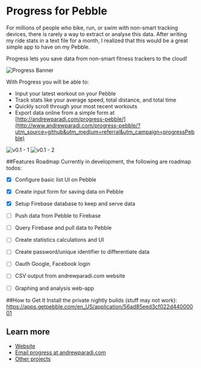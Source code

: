 # Progress for Pebble
For millions of people who bike, run, or swim with non-smart tracking devices, there is rarely a way to extract or analyse this data. After writing my ride stats in a text file for a month, I realized that this would be a great simple app to have on my Pebble.

Progress lets you save data from non-smart fitness trackers to the cloud!

![Progress Banner](http://andrewparadi.com/assets/article_images/2016-02-02-progress-pebble/mheader_v0.1c.png)

With Progress you will be able to:
- Input your latest workout on your Pebble
- Track stats like your average speed, total distance, and total time
- Quickly scroll through your most recent workouts
- Export data online from a simple form at [http://andrewparadi.com/progress-pebble/](http://www.andrewparadi.com/progress-pebble/?utm_source=github&utm_medium=referral&utm_campaign=progressPebble)

![v0.1 - 1](http://andrewparadi.com/assets/article_images/2016-02-02-progress-pebble/progress-0.1-3.png) ![v0.1 - 2](http://andrewparadi.com/assets/article_images/2016-02-02-progress-pebble/progress-0.1-4.png)


##Features Roadmap
Currently in development, the following are roadmap todos:
- [x] Configure basic list UI on Pebble
- [x] Create input form for saving data on Pebble
- [x] Setup Firebase database to keep and serve data
- [ ] Push data from Pebble to Firebase
- [ ] Query Firebase and pull data to Pebble
- [ ] Create statistics calculations and UI
- [ ] Create password/unique identifier to differentiate data
- [ ] Oauth Google, Facebook login
- [ ] CSV output from andrewparadi.com website
- [ ] Graphing and analysis web-app


##How to Get It
Install the private nightly builds (stuff may not work): https://apps.getpebble.com/en_US/application/56ad85eed3cf022d44000001

Learn more
---

- [Website](http://www.andrewparadi.com/progress-pebble/?utm_source=github&utm_medium=referral&utm_campaign=progressPebble)
- [Email progress at andrewparadi.com](mailto:progress@andrewparadi.com)
- [Other projects](http://www.andrewparadi.com/?utm_source=github&utm_medium=referral&utm_campaign=progressPebble)
